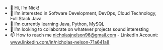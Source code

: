 - 👋 Hi, I’m Nick!
- 👀 I’m interested in Software Development, DevOps, Cloud Technology, Full Stack Java
- 🌱 I’m currently learning Java, Python, MySQL
- 💞️ I’m looking to collaborate on whatever projects sound interesting
- 📫 How to reach me nicholasjnelson96@gmail.com
          - LinkedIn Account: www.linkedin.com/in/nicholas-nelson-71a641a8

<!---
njnelso/njnelso is a ✨ special ✨ repository because its `README.md` (this file) appears on your GitHub profile.
You can click the Preview link to take a look at your changes.
--->

